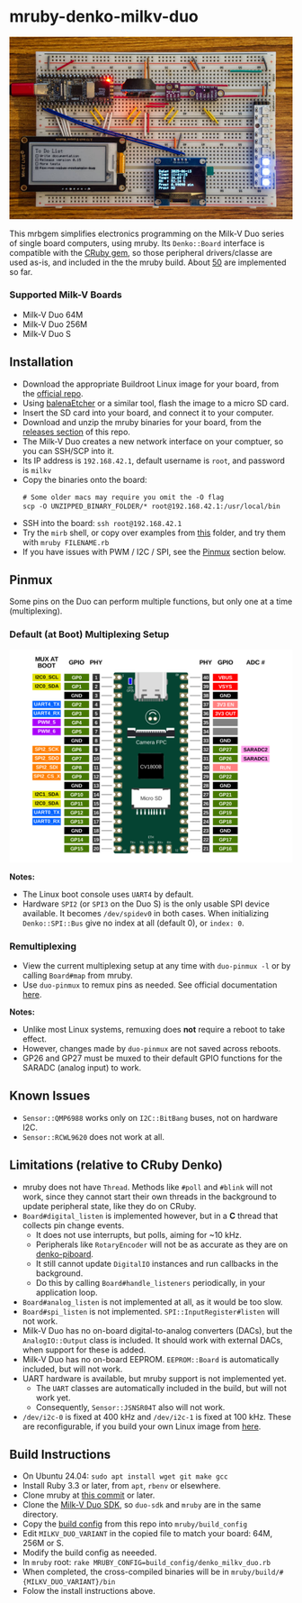 # mruby-denko-milkv-duo

<p align="center">
  <img src="images/demo.jpg" width="800" alt="mruby-denko-milkv-duo Demo">
</p>

This mrbgem simplifies electronics programming on the Milk-V Duo series of single board computers, using mruby. Its `Denko::Board` interface is compatible with the [CRuby gem](https://github.com/denko-rb/denko), so those peripheral drivers/classe are used as-is, and included in the the mruby build. About [50](https://github.com/denko-rb/denko/blob/master/PERIPHERALS.md) are implemented so far.

### Supported Milk-V Boards
- Milk-V Duo 64M
- Milk-V Duo 256M
- Milk-V Duo S

## Installation
- Download the appropriate Buildroot Linux image for your board, from the [official repo](https://github.com/milkv-duo/duo-buildroot-sdk/releases).
- Using [balenaEtcher](https://www.balena.io/etcher) or a similar tool, flash the image to a micro SD card.
- Insert the SD card into your board, and connect it to your computer.
- Download and unzip the mruby binaries for your board, from the [releases section](https://github.com/denko-rb/mruby-denko-milkv-duo/releases) of this repo.
- The Milk-V Duo creates a new network interface on your comptuer, so you can SSH/SCP into it.
- Its IP address is `192.168.42.1`, default username is `root`, and password is `milkv`
- Copy the binaries onto the board:
  ```console
  # Some older macs may require you omit the -O flag
  scp -O UNZIPPED_BINARY_FOLDER/* root@192.168.42.1:/usr/local/bin
  ```
- SSH into the board: `ssh root@192.168.42.1`
- Try the `mirb` shell, or copy over examples from [this](examples) folder, and try them with `mruby FILENAME.rb`
- If you have issues with PWM / I2C / SPI, see the [Pinmux](#pinmux) section below.

## Pinmux
Some pins on the Duo can perform multiple functions, but only one at a time (multiplexing).

### Default (at Boot) Multiplexing Setup

![Milk-V Duo Default Pinout](images/milkv-duo-pinout.svg)

**Notes:**
- The Linux boot console uses `UART4` by default.
- Hardware `SPI2` (or `SPI3` on the Duo S) is the only usable SPI device available. It becomes `/dev/spidev0` in both cases. When initializing `Denko::SPI::Bus` give no index at all (default 0), or `index: 0`.

### Remultiplexing
- View the current multiplexing setup at any time with `duo-pinmux -l` or by calling `Board#map` from mruby.
- Use `duo-pinmux` to remux pins as needed. See official documentation [here](https://milkv.io/docs/duo/application-development/pinmux).

**Notes:**
  - Unlike most Linux systems, remuxing does **not** require a reboot to take effect.
  - However, changes made by `duo-pinmux` are not saved across reboots.
  - GP26 and GP27 must be muxed to their default GPIO functions for the SARADC (analog input) to work.

## Known Issues
- `Sensor::QMP6988` works only on `I2C::BitBang` buses, not on hardware I2C.
- `Sensor::RCWL9620` does not work at all.

## Limitations (relative to CRuby Denko)
- mruby does not have `Thread`. Methods like `#poll` and `#blink` will not work, since they cannot start their own threads in the background to update peripheral state, like they do on CRuby.
- `Board#digital_listen` is implemented however, but in a **C** thread that collects pin change events.
  - It does not use interrupts, but polls, aiming for ~10 kHz.
  - Peripherals like `RotaryEncoder` will not be as accurate as they are on [denko-piboard](https://github.com/denko-rb/denko-piboard).
  - It still cannot update `DigitalIO` instances and run callbacks in the background.
  - Do this by calling `Board#handle_listeners` periodically, in your application loop.
- `Board#analog_listen` is not implemented at all, as it would be too slow.
- `Board#spi_listen` is not implemented. `SPI::InputRegister#listen` will not work.
- Milk-V Duo has no on-board digital-to-analog converters (DACs), but the `AnalogIO::Output` class is included. It should work with external DACs, when support for these is added.
- Milk-V Duo has no on-board EEPROM. `EEPROM::Board` is automatically included, but will not work.
- UART hardware is available, but mruby support is not implemented yet.
  - The `UART` classes are automatically included in the build, but will not work yet.
  - Consequently, `Sensor::JSNSR04T` also will not work.
- `/dev/i2c-0` is fixed at 400 kHz and `/dev/i2c-1` is fixed at 100 kHz. These are reconfigurable, if you build your own Linux image from [here](https://github.com/milkv-duo/duo-buildroot-sdk).

## Build Instructions
- On Ubuntu 24.04: `sudo apt install wget git make gcc`
- Install Ruby 3.3 or later, from `apt`, `rbenv` or elsewhere.
- Clone mruby at [this commit](https://github.com/mruby/mruby/tree/b5197c22f69a5bec230d4c92e715cedff0a1bc55) or later.
- Clone the [Milk-V Duo SDK](https://github.com/milkv-duo/duo-sdk), so `duo-sdk` and `mruby` are in the same directory.
- Copy the [build config](build_config/denko_milkv_duo.rb) from this repo into `mruby/build_config`
- Edit `MILKV_DUO_VARIANT` in the copied file to match your board: 64M, 256M or S.
- Modify the build config as neeeded.
- In `mruby` root: `rake MRUBY_CONFIG=build_config/denko_milkv_duo.rb`
- When completed, the cross-compiled binaries will be in `mruby/build/#{MILKV_DUO_VARIANT}/bin`
- Folow the install instructions above.
